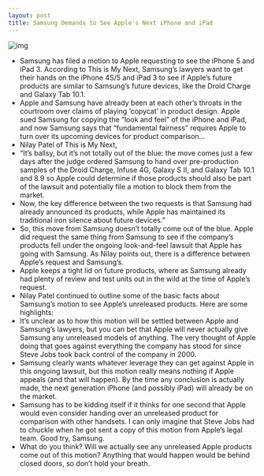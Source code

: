 ```yaml
---
layout: post
title: Samsung Demands to See Apple's Next iPhone and iPad
---
```

![img](http://media.idownloadblog.com/wp-content/uploads/2011/05/Samsung-Apple-request.jpeg)
* Samsung has filed a motion to Apple requesting to see the iPhone 5 and iPad 3. According to This is My Next, Samsung’s lawyers want to get their hands on the iPhone 4S/5 and iPad 3 to see if Apple’s future products are similar to Samsung’s future devices, like the Droid Charge and Galaxy Tab 10.1.
* Apple and Samsung have already been at each other’s throats in the courtroom over claims of playing ‘copycat’ in product design. Apple sued Samsung for copying the “look and feel” of the iPhone and iPad, and now Samsung says that “fundamental fairness” requires Apple to turn over its upcoming devices for product comparison…
* Nilay Patel of This is My Next,
* “It’s ballsy, but it’s not totally out of the blue: the move comes just a few days after the judge ordered Samsung to hand over pre-production samples of the Droid Charge, Infuse 4G, Galaxy S II, and Galaxy Tab 10.1 and 8.9 so Apple could determine if those products should also be part of the lawsuit and potentially file a motion to block them from the market.
* Now, the key difference between the two requests is that Samsung had already announced its products, while Apple has maintained its traditional iron silence about future devices.”
* So, this move from Samsung doesn’t totally come out of the blue. Apple did request the same thing from Samsung to see if the company’s products fell under the ongoing look-and-feel lawsuit that Apple has going with Samsung. As Nilay points out, there is a difference between Apple’s request and Samsung’s.
* Apple keeps a tight lid on future products, where as Samsung already had plenty of review and test units out in the wild at the time of Apple’s request.
* Nilay Patel continued to outline some of the basic facts about Samsung’s motion to see Apple’s unreleased products. Here are some highlights:
* It’s unclear as to how this motion will be settled between Apple and Samsung’s lawyers, but you can bet that Apple will never actually give Samsung any unreleased models of anything. The very thought of Apple doing that goes against everything the company has stood for since Steve Jobs took back control of the company in 2000.
* Samsung clearly wants whatever leverage they can get against Apple in this ongoing lawsuit, but this motion really means nothing if Apple appeals (and that will happen). By the time any conclusion is actually made, the next generation iPhone (and possibly iPad) will already be on the market.
* Samsung has to be kidding itself if it thinks for one second that Apple would even consider handing over an unreleased product for comparison with other handsets. I can only imagine that Steve Jobs had to chuckle when he got sent a copy of this motion from Apple’s legal team. Good try, Samsung.
* What do you think? Will we actually see any unreleased Apple products come out of this motion? Anything that would happen would be behind closed doors, so don’t hold your breath.

